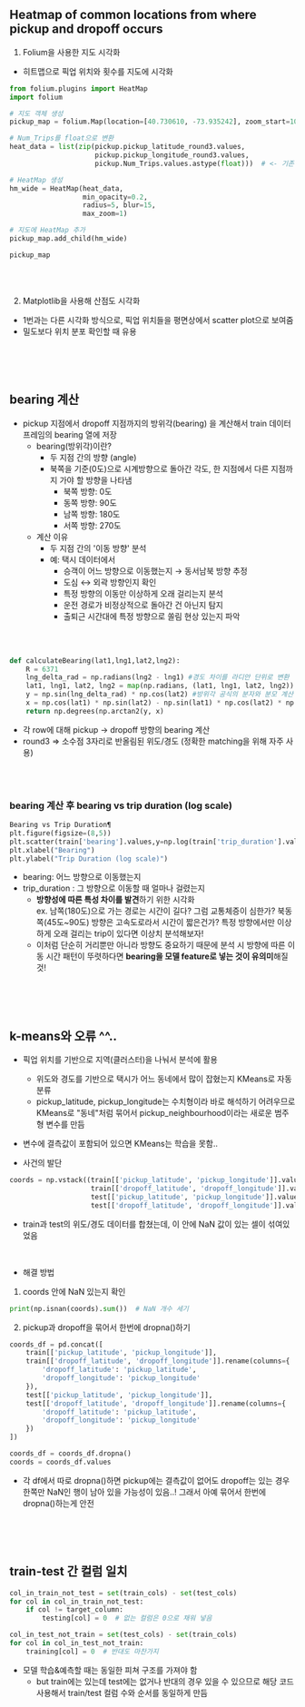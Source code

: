## Heatmap of common locations from where pickup and dropoff occurs

1. Folium을 사용한 지도 시각화
- 히트맵으로 픽업 위치와 횟수를 지도에 시각화
```py
from folium.plugins import HeatMap
import folium

# 지도 객체 생성
pickup_map = folium.Map(location=[40.730610, -73.935242], zoom_start=10)

# Num_Trips를 float으로 변환
heat_data = list(zip(pickup.pickup_latitude_round3.values,
                     pickup.pickup_longitude_round3.values,
                     pickup.Num_Trips.values.astype(float)))  # <- 기존 코드 오류나서 이 부분 추가

# HeatMap 생성
hm_wide = HeatMap(heat_data,
                  min_opacity=0.2,
                  radius=5, blur=15,
                  max_zoom=1)

# 지도에 HeatMap 추가
pickup_map.add_child(hm_wide)

pickup_map
```

<br/>
<br/>

2. Matplotlib을 사용해 산점도 시각화
- 1번과는 다른 시각화 방식으로, 픽업 위치들을 평면상에서 scatter plot으로 보여줌
- 밀도보다 위치 분포 확인할 때 유용

<br/>
<br/>
<br/>

## bearing 계산
- pickup 지점에서 dropoff 지점까지의 방위각(bearing) 을 계산해서 train 데이터프레임의 bearing 열에 저장
    - bearing(방위각)이란?
        - 두 지점 간의 방향 (angle)
        - 북쪽을 기준(0도)으로 시계방향으로 돌아간 각도, 한 지점에서 다른 지점까지 가야 할 방향을 나타냄
            - 북쪽 방향: 0도
            - 동쪽 방향: 90도
            - 남쪽 방향: 180도
            - 서쪽 방향: 270도
    - 계산 이유
        - 두 지점 간의 '이동 방향' 분석
        - 예: 택시 데이터에서
            - 승객이 어느 방향으로 이동했는지 → 동서남북 방향 추정
            - 도심 ↔ 외곽 방향인지 확인
            - 특정 방향의 이동만 이상하게 오래 걸리는지 분석
            - 운전 경로가 비정상적으로 돌아간 건 아닌지 탐지
            - 출퇴근 시간대에 특정 방향으로 쏠림 현상 있는지 파악
<br/>
<br/>

```py
def calculateBearing(lat1,lng1,lat2,lng2):
    R = 6371 
    lng_delta_rad = np.radians(lng2 - lng1) #경도 차이를 라디안 단위로 변환 
    lat1, lng1, lat2, lng2 = map(np.radians, (lat1, lng1, lat2, lng2)) #위도와 경도를 라디안으로 변환 (삼각함수에서 라디안 단위 사용)
    y = np.sin(lng_delta_rad) * np.cos(lat2) #방위각 공식의 분자와 분모 계산    
    x = np.cos(lat1) * np.sin(lat2) - np.sin(lat1) * np.cos(lat2) * np.cos(lng_delta_rad) #atan2(y, x)로 라디안 단위의 각도를 반환 → 최종적으로 도(degree) 단위로 변환하여 반환
    return np.degrees(np.arctan2(y, x)
```

- 각 row에 대해 pickup → dropoff 방향의 bearing 계산
- round3 => 소수점 3자리로 반올림된 위도/경도 (정확한 matching을 위해 자주 사용)

<br/>
<br/>

### bearing 계산 후 bearing vs trip duration (log scale)
```py
Bearing vs Trip Duration¶
plt.figure(figsize=(8,5))
plt.scatter(train['bearing'].values,y=np.log(train['trip_duration'].values))
plt.xlabel("Bearing")
plt.ylabel("Trip Duration (log scale)")
```

- bearing: 어느 방향으로 이동했는지
- trip_duration : 그 방향으로 이동할 때 얼마나 걸렸는지
    - **방향성에 따른 특성 차이를 발견**하기 위한 시각화 <br/>
    ex. 남쪽(180도)으로 가는 경로는 시간이 길다? 그럼 교통체증이 심한가? 북동쪽(45도~90도) 방향은 고속도로라서 시간이 짧은건가? 특정 방향에서만 이상하게 오래 걸리는 trip이 있다면 이상치 분석해보자!
    - 이처럼 단순히 거리뿐만 아니라 방향도 중요하기 때문에 분석 시 방향에 따른 이동 시간 패턴이 뚜렷하다면 **bearing을 모델 feature로 넣는 것이 유의미**해질 것! 

<br/>
<br/>
<br/>

## k-means와 오류 ^^..
- 픽업 위치를 기반으로 지역(클러스터)을 나눠서 분석에 활용
    - 위도와 경도를 기반으로 택시가 어느 동네에서 많이 잡혔는지 KMeans로 자동 분류
    - pickup_latitude, pickup_longitude는 수치형이라 바로 해석하기 어려우므로 KMeans로 "동네"처럼 묶어서 pickup_neighbourhood이라는 새로운 범주형 변수를 만듬 
- 변수에 결측값이 포함되어 있으면 KMeans는 학습을 못함..

- 사건의 발단
```py
coords = np.vstack((train[['pickup_latitude', 'pickup_longitude']].values,
                    train[['dropoff_latitude', 'dropoff_longitude']].values,
                    test[['pickup_latitude', 'pickup_longitude']].values,
                    test[['dropoff_latitude', 'dropoff_longitude']].values))
```
-  train과 test의 위도/경도 데이터를 합쳤는데, 이 안에 NaN 값이 있는 셀이 섞여있었음
<br/>

- 해결 방법
1. coords 안에 NaN 있는지 확인
```py
print(np.isnan(coords).sum())  # NaN 개수 세기
```
2. pickup과 dropoff을 묶어서 한번에 dropna()하기
```py 
coords_df = pd.concat([
    train[['pickup_latitude', 'pickup_longitude']],
    train[['dropoff_latitude', 'dropoff_longitude']].rename(columns={
        'dropoff_latitude': 'pickup_latitude',
        'dropoff_longitude': 'pickup_longitude'
    }),
    test[['pickup_latitude', 'pickup_longitude']],
    test[['dropoff_latitude', 'dropoff_longitude']].rename(columns={
        'dropoff_latitude': 'pickup_latitude',
        'dropoff_longitude': 'pickup_longitude'
    })
])

coords_df = coords_df.dropna()
coords = coords_df.values
```
- 각 df에서 따로 dropna()하면 pickup에는 결측값이 없어도 dropoff는 있는 경우 한쪽만 NaN인 행이 남아 있을 가능성이 있음..! 그래서 아예 묶어서 한번에 dropna()하는게 안전
<br/>
<br/>
<br/>

## train-test 간 컬럼 일치
```py
col_in_train_not_test = set(train_cols) - set(test_cols)
for col in col_in_train_not_test:
    if col != target_column:
        testing[col] = 0  # 없는 컬럼은 0으로 채워 넣음

col_in_test_not_train = set(test_cols) - set(train_cols)
for col in col_in_test_not_train:
    training[col] = 0  # 반대도 마찬가지
```
- 모델 학습&예측할 때는 동일한 피쳐 구조를 가져야 함
    - but train에는 있는데 test에는 없거나 반대의 경우 있을 수 있으므로 해당 코드 사용해서 train/test 컬럼 수와 순서를 동일하게 만듬




